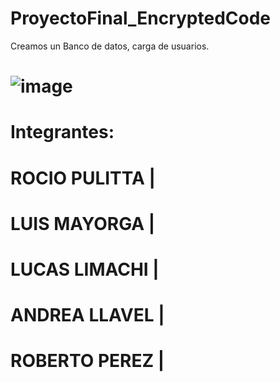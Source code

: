 # ProyectoFinal_EncryptedCode
Creamos un Banco de datos, carga de usuarios.

#  ![image](https://github.com/CodeSystem2022/ProyectoFinal_EncryptedCode_Cuatrimestre3/assets/112596102/64be2045-80fd-4178-aef9-4c59515d85e9)

# Integrantes:
# ROCIO PULITTA  |
# LUIS MAYORGA   |
# LUCAS LIMACHI  |
# ANDREA LLAVEL  |
# ROBERTO PEREZ  |
